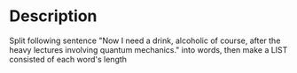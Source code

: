 # Description  
Split following sentence "Now I need a drink, alcoholic of course, after the heavy lectures involving quantum mechanics." into words, then make a LIST consisted of each word's length
